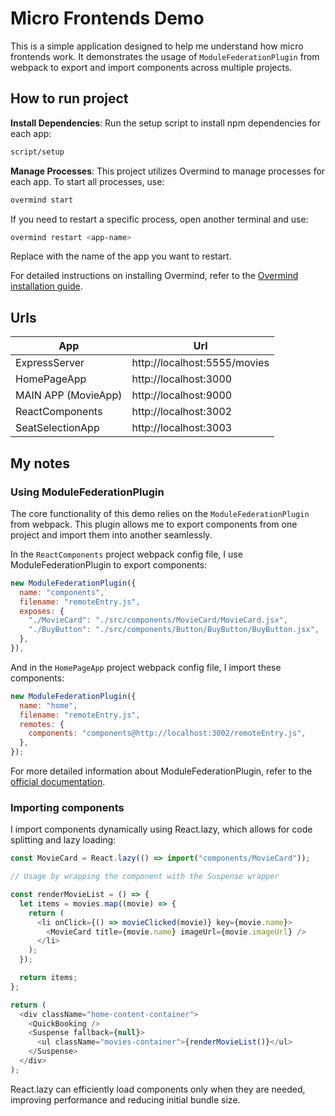 # Micro Frontends Demo

This is a simple application designed to help me understand how micro frontends work. It demonstrates the usage of `ModuleFederationPlugin` from webpack to export and import components across multiple projects.

## How to run project

**Install Dependencies**: Run the setup script to install npm dependencies for each app:

```sh
script/setup
```

**Manage Processes**: This project utilizes Overmind to manage processes for each app. To start all processes, use:

```sh
overmind start
```

If you need to restart a specific process, open another terminal and use:

```sh
overmind restart <app-name>
```

Replace <app-name> with the name of the app you want to restart.

For detailed instructions on installing Overmind, refer to the [Overmind installation guide](https://github.com/DarthSim/overmind).

## Urls

| App                 | Url                          |
| ------------------- | ---------------------------- |
| ExpressServer       | http://localhost:5555/movies |
| HomePageApp         | http://localhost:3000        |
| MAIN APP (MovieApp) | http://localhost:9000        |
| ReactComponents     | http://localhost:3002        |
| SeatSelectionApp    | http://localhost:3003        |

## My notes

### Using ModuleFederationPlugin

The core functionality of this demo relies on the `ModuleFederationPlugin` from webpack. This plugin allows me to export components from one project and import them into another seamlessly.

In the `ReactComponents` project webpack config file, I use ModuleFederationPlugin to export components:

```js
new ModuleFederationPlugin({
  name: "components",
  filename: "remoteEntry.js",
  exposes: {
    "./MovieCard": "./src/components/MovieCard/MovieCard.jsx",
    "./BuyButton": "./src/components/Button/BuyButton/BuyButton.jsx",
  },
}),
```

And in the `HomePageApp` project webpack config file, I import these components:

```js
new ModuleFederationPlugin({
  name: "home",
  filename: "remoteEntry.js",
  remotes: {
    components: "components@http://localhost:3002/remoteEntry.js",
  },
});
```

For more detailed information about ModuleFederationPlugin, refer to the [official documentation](https://webpack.js.org/plugins/module-federation-plugin/).

### Importing components

I import components dynamically using React.lazy, which allows for code splitting and lazy loading:

```js
const MovieCard = React.lazy(() => import("components/MovieCard"));

// Usage by wrapping the component with the Suspense wrapper

const renderMovieList = () => {
  let items = movies.map((movie) => {
    return (
      <li onClick={() => movieClicked(movie)} key={movie.name}>
        <MovieCard title={movie.name} imageUrl={movie.imageUrl} />
      </li>
    );
  });

  return items;
};

return (
  <div className="home-content-container">
    <QuickBooking />
    <Suspense fallback={null}>
      <ul className="movies-container">{renderMovieList()}</ul>
    </Suspense>
  </div>
);
```

React.lazy can efficiently load components only when they are needed, improving performance and reducing initial bundle size.
